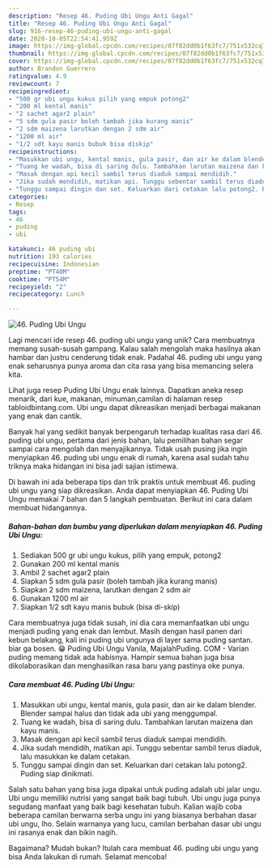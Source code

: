 ```yaml
---
description: "Resep 46. Puding Ubi Ungu Anti Gagal"
title: "Resep 46. Puding Ubi Ungu Anti Gagal"
slug: 916-resep-46-puding-ubi-ungu-anti-gagal
date: 2020-10-05T22:54:41.959Z
image: https://img-global.cpcdn.com/recipes/07f82dd0b1f63fc7/751x532cq70/46-puding-ubi-ungu-foto-resep-utama.jpg
thumbnail: https://img-global.cpcdn.com/recipes/07f82dd0b1f63fc7/751x532cq70/46-puding-ubi-ungu-foto-resep-utama.jpg
cover: https://img-global.cpcdn.com/recipes/07f82dd0b1f63fc7/751x532cq70/46-puding-ubi-ungu-foto-resep-utama.jpg
author: Brandon Guerrero
ratingvalue: 4.9
reviewcount: 7
recipeingredient:
- "500 gr ubi ungu kukus pilih yang empuk potong2"
- "200 ml kental manis"
- "2 sachet agar2 plain"
- "5 sdm gula pasir boleh tambah jika kurang manis"
- "2 sdm maizena larutkan dengan 2 sdm air"
- "1200 ml air"
- "1/2 sdt kayu manis bubuk bisa diskip"
recipeinstructions:
- "Masukkan ubi ungu, kental manis, gula pasir, dan air ke dalam blender. Blender sampai halus dan tidak ada ubi yang menggumpal."
- "Tuang ke wadah, bisa di saring dulu. Tambahkan larutan maizena dan kayu manis."
- "Masak dengan api kecil sambil terus diaduk sampai mendidih."
- "Jika sudah mendidih, matikan api. Tunggu sebentar sambil terus diaduk, lalu masukkan ke dalam cetakan."
- "Tunggu sampai dingin dan set. Keluarkan dari cetakan lalu potong2. Puding siap dinikmati."
categories:
- Resep
tags:
- 46
- puding
- ubi

katakunci: 46 puding ubi 
nutrition: 193 calories
recipecuisine: Indonesian
preptime: "PT40M"
cooktime: "PT54M"
recipeyield: "2"
recipecategory: Lunch

---
```



![46. Puding Ubi Ungu](https://img-global.cpcdn.com/recipes/07f82dd0b1f63fc7/751x532cq70/46-puding-ubi-ungu-foto-resep-utama.jpg)

Lagi mencari ide resep 46. puding ubi ungu yang unik? Cara membuatnya memang susah-susah gampang. Kalau salah mengolah maka hasilnya akan hambar dan justru cenderung tidak enak. Padahal 46. puding ubi ungu yang enak seharusnya punya aroma dan cita rasa yang bisa memancing selera kita.

Lihat juga resep Puding Ubi Ungu enak lainnya. Dapatkan aneka resep menarik, dari kue, makanan, minuman,camilan di halaman resep tabloidbintang.com. Ubi ungu dapat dikreasikan menjadi berbagai makanan yang enak dan cantik.

Banyak hal yang sedikit banyak berpengaruh terhadap kualitas rasa dari 46. puding ubi ungu, pertama dari jenis bahan, lalu pemilihan bahan segar sampai cara mengolah dan menyajikannya. Tidak usah pusing jika ingin menyiapkan 46. puding ubi ungu enak di rumah, karena asal sudah tahu triknya maka hidangan ini bisa jadi sajian istimewa.


Di bawah ini ada beberapa tips dan trik praktis untuk membuat 46. puding ubi ungu yang siap dikreasikan. Anda dapat menyiapkan 46. Puding Ubi Ungu memakai 7 bahan dan 5 langkah pembuatan. Berikut ini cara dalam membuat hidangannya.

<!--inarticleads1-->

##### Bahan-bahan dan bumbu yang diperlukan dalam menyiapkan 46. Puding Ubi Ungu:

1. Sediakan 500 gr ubi ungu kukus, pilih yang empuk, potong2
1. Gunakan 200 ml kental manis
1. Ambil 2 sachet agar2 plain
1. Siapkan 5 sdm gula pasir (boleh tambah jika kurang manis)
1. Siapkan 2 sdm maizena, larutkan dengan 2 sdm air
1. Gunakan 1200 ml air
1. Siapkan 1/2 sdt kayu manis bubuk (bisa di-skip)


Cara membuatnya juga tidak susah, ini dia cara memanfaatkan ubi ungu menjadi puding yang enak dan lembut. Masih dengan hasil panen dari kebun belakang, kali ini puding ubi ungunya di layer sama puding santan. biar ga bosen. 😁 Puding Ubi Ungu Vanila, MajalahPuding. COM - Varian puding memang tidak ada habisnya. Hampir semua bahan juga bisa dikolaborasikan dan menghasilkan rasa baru yang pastinya oke punya. 

<!--inarticleads2-->

##### Cara membuat 46. Puding Ubi Ungu:

1. Masukkan ubi ungu, kental manis, gula pasir, dan air ke dalam blender. Blender sampai halus dan tidak ada ubi yang menggumpal.
1. Tuang ke wadah, bisa di saring dulu. Tambahkan larutan maizena dan kayu manis.
1. Masak dengan api kecil sambil terus diaduk sampai mendidih.
1. Jika sudah mendidih, matikan api. Tunggu sebentar sambil terus diaduk, lalu masukkan ke dalam cetakan.
1. Tunggu sampai dingin dan set. Keluarkan dari cetakan lalu potong2. Puding siap dinikmati.


Salah satu bahan yang bisa juga dipakai untuk puding adalah ubi jalar ungu. Ubi ungu memiliki nutrisi yang sangat baik bagi tubuh. Ubi ungu juga punya segudang manfaat yang baik bagi kesehatan tubuh. Kalian wajib coba beberapa camilan berwarna serba ungu ini yang biasanya berbahan dasar ubi ungu, lho. Selain warnanya yang lucu, camilan berbahan dasar ubi ungu ini rasanya enak dan bikin nagih. 

Bagaimana? Mudah bukan? Itulah cara membuat 46. puding ubi ungu yang bisa Anda lakukan di rumah. Selamat mencoba!
